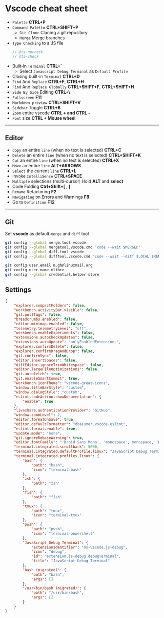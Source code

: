 Vscode cheat sheet
===

* `Palette`  **CTRL+P**
* `Command Palette`  **CTRL+SHIFT+P**
	* `Git Clone`  Cloning a git repository
	* `Merge`  Merge branches
* `Type Checking` to a JS file 
	```javascript
	// @ts-nocheck
	// @ts-check
	``` 
* Built-in `Terminal`  **CTRL+`**
	* Select `Javascript Debug Terminal` as `Default Profile`
* Closing built-in `Terminal`  **CTRL+D**
* `Find` And `Replace`  **CTRL+F**, **CTRL+H**
* `Find` And `Replace Globally`  **CTRL+SHIFT+F**, **CTRL+SHIFT+H**
* `Side By Side` Editing  **CTRL+\\**
* `Fullscreen`  **F11**
* `Markdown preview` **CTRL+SHIFT+V**
* `Sidebar` Toggle **CTRL+B**
* `Zoom` entire vscode **CTRL + and CTRL -**
* `Font` size **CTRL + Mouse wheel** 
---

## Editor
* `Copy` an entire `line` (when no text is selected)  **CTRL+C**
* `Delete` an entire `line` (when no text is selected)  **CTRL+SHIFT+K**
* `Cut` an entire `line` (when no text is selected)  **CTRL+X**
* `Move` an entire `line`  **ALT+ARROWS**
* `Select` the current `line`  **CTRL+L**
* Invoke `IntelliSense`  **CTRL+SPACE**
* `Multiple` selections (multi-cursor)  Hold **ALT** and **select**
* Code Folding  **Ctrl+Shift+[** , **]**
* `Rename` Refactoring  **F2**
* `Navigating` on Errors and Warnings  **F8**
* Go to `Definition` **F12**

---

## Git
Set **vscode** as default `merge` and `diff` tool
```bash
git config --global merge.tool vscode
git config --global mergetool.vscode.cmd 'code --wait $MERGED'
git config --global diff.tool vscode
git config --global difftool.vscode.cmd 'code --wait --diff $LOCAL $REMOTE'
```

```bash
git config user.email m.gh@linuxmail.org
git config user.name mlibre
git config --global credential.helper store
```

## Settings
```json
{
	"explorer.compactFolders": false,
	"workbench.activityBar.visible": false,
	"git.pullTags": false,
	"breadcrumbs.enabled": false,
	"editor.minimap.enabled": false,
	"telemetry.telemetryLevel": "off",
	"workbench.enableExperiments": false,
	"extensions.autoCheckUpdates": false,
	"extensions.autoUpdate": "onlyEnabledExtensions",
	"explorer.confirmDelete": false,
	"explorer.confirmDragAndDrop": false,
	"git.confirmSync": false,
	"editor.insertSpaces": false,
	"diffEditor.ignoreTrimWhitespace": false,
	"editor.largeFileOptimizations": false,
	"git.autofetch": true,
	"git.enableSmartCommit": true,
	"workbench.iconTheme": "vscode-great-icons",
	"window.titleBarStyle": "custom",
	"window.dialogStyle": "custom",
	"eslint.codeAction.showDocumentation": {
		"enable": true
	},
	"liveshare.authenticationProvider": "GitHub",
	"window.zoomLevel": 2,
	"editor.formatOnSave": true,
	"editor.defaultFormatter": "dbaeumer.vscode-eslint",
	"eslint.format.enable": true,
	"update.mode": "none",
	"git.ignoreRebaseWarning": true,
	"editor.fontFamily": "'Droid Sans Mono', 'monospace', monospace, 'Droid Sans Fallback'",
	"terminal.integrated.scrollback": 5000,
	"terminal.integrated.defaultProfile.linux": "JavaScript Debug Terminal",
	"terminal.integrated.profiles.linux": {
		"bash": {
			"path": "bash",
			"icon": "terminal-bash"
		},
		"zsh": {
			"path": "zsh"
		},
		"fish": {
			"path": "fish"
		},
		"tmux": {
			"path": "tmux",
			"icon": "terminal-tmux"
		},
		"pwsh": {
			"path": "pwsh",
			"icon": "terminal-powershell"
		},
		"JavaScript Debug Terminal": {
			"extensionIdentifier": "ms-vscode.js-debug",
			"icon": "debug",
			"id": "extension.js-debug.debugTerminal",
			"title": "JavaScript Debug Terminal"
		},
		"bash (migrated)": {
			"path": "bash",
			"args": []
		},
		"/usr/bin/bash (migrated)": {
			"path": "/usr/bin/bash",
			"args": []
		}
	}
}
```